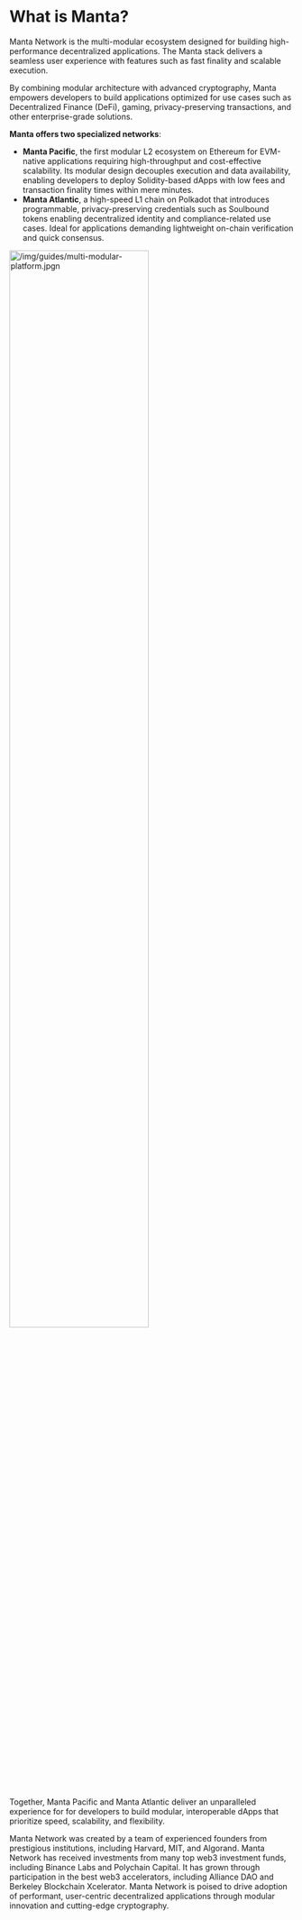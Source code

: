 # What is Manta?

Manta Network is the multi-modular ecosystem designed for building high-performance decentralized applications. The Manta stack delivers a seamless user experience with features such as fast finality and scalable execution.

By combining modular architecture with advanced cryptography, Manta empowers developers to build applications optimized for use cases such as Decentralized Finance (DeFi), gaming, privacy-preserving transactions, and other enterprise-grade solutions.

**Manta offers two specialized networks**:

-   **Manta Pacific**, the first modular L2 ecosystem on Ethereum for EVM-native applications requiring high-throughput and cost-effective scalability. Its modular design decouples execution and data availability, enabling developers to deploy Solidity-based dApps with low fees and transaction finality times within mere minutes.
-   **Manta Atlantic**, a high-speed L1 chain on Polkadot that introduces programmable, privacy-preserving credentials such as Soulbound tokens enabling decentralized identity and compliance-related use cases. Ideal for applications demanding lightweight on-chain verification and quick consensus.

<div style={{textAlign: 'center',marginBottom: '24px'}}>
    <img alt="/img/guides/multi-modular-platform.jpgn" src="/img/guides/multi-modular-platform.png" width="70%"/>
</div>

Together, Manta Pacific and Manta Atlantic deliver an unparalleled experience for for developers to build modular, interoperable dApps that prioritize speed, scalability, and flexibility.

Manta Network was created by a team of experienced founders from prestigious institutions, including Harvard, MIT, and Algorand. Manta Network has received investments from many top web3 investment funds, including Binance Labs and Polychain Capital. It has grown through participation in the best web3 accelerators, including Alliance DAO and Berkeley Blockchain Xcelerator. Manta Network is poised to drive adoption of performant, user-centric decentralized applications through modular innovation and cutting-edge cryptography.
